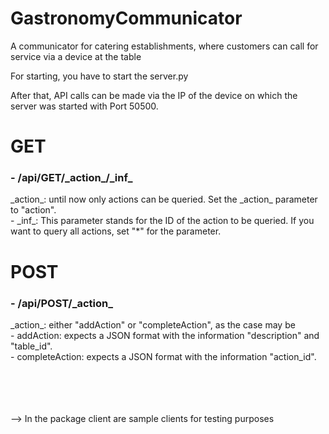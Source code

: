 # GastronomyCommunicator
A communicator for catering establishments, where customers can call for service via a device at the table 

For starting, you have to start the server.py

After that, API calls can be made via the IP of the device on which the server was started with Port 50500.

<h1>GET</h1>

<h3>- /api/GET/_action_/_inf_</h3>
    _action_: until now only actions can be queried. Set the _action_ parameter to "action". <br />
        - _inf_: This parameter stands for the ID of the action to be queried. If you want to query all actions, set "*" for the parameter.

<h1>POST</h1>

<h3>- /api/POST/_action_</h3>
    _action_: either "addAction" or "completeAction", as the case may be <br />
        - addAction: expects a JSON format with the information "description" and "table_id". <br />
        - completeAction: expects a JSON format with the information "action_id".

<br /><br /><br /><br />
--> In the package client are sample clients for testing purposes
